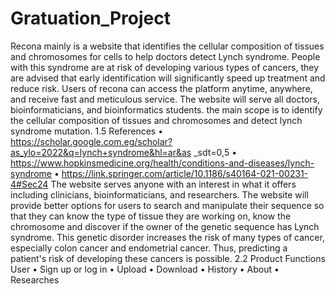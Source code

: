 # Gratuation_Project
Recona mainly is a website that identifies the cellular composition of tissues and chromosomes for cells to help doctors detect Lynch syndrome. People with this syndrome are at risk of developing various types of cancers, they are advised that early identification will significantly speed up treatment and reduce risk.
Users of recona can access the platform anytime, anywhere, and receive fast and meticulous service. The website will serve all doctors, bioinformaticians, and bioinformatics students. the main scope is to identify the cellular composition of tissues and chromosomes and detect lynch syndrome mutation.
1.5  References
•
https://scholar.google.com.eg/scholar?as_ylo=2022&q=lynch+syndrome&hl=ar&as
_sdt=0,5
•
https://www.hopkinsmedicine.org/health/conditions-and-diseases/lynch-syndrome
•
https://link.springer.com/article/10.1186/s40164-021-00231-4#Sec24
The website serves anyone with an interest in what it offers including clinicians, bioinformaticians, and researchers. The website will provide better options for users to search and manipulate their sequence so that they can know the type of tissue they are working on, know the chromosome and discover if the owner of the genetic sequence has Lynch syndrome. This genetic disorder increases the risk of many types of cancer, especially colon cancer and endometrial cancer. Thus, predicting a patient's risk of developing these cancers is possible.
2.2  Product Functions
User
•       Sign up or log in
•       Upload
•       Download
•       History 
•       About 
•       Researches
